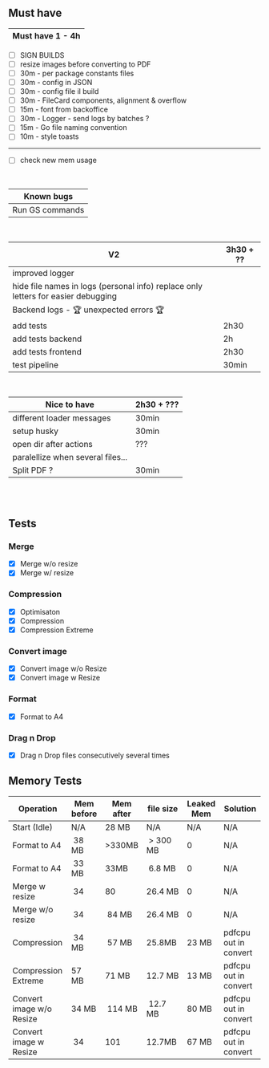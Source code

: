 ## Must have                          
| Must have 1 - 4h | 
| ---------------------| 
- [ ] SIGN BUILDS                
- [ ] resize images before converting to PDF 
- [ ] 30m - per package constants files 
- [ ] 30m -  config in JSON 
- [ ] 30m -  config file il build 
- [ ] 30m - FileCard components,  alignment & overflow
- [ ] 15m - font from backoffice
- [ ] 30m -  Logger - send logs by batches ?           
- [ ] 15m - Go file naming convention 
- [ ] 10m - style toasts
-----
- [ ] check new mem usage       
<br/>

| Known bugs |                                 
| ---------------------|
| Run GS commands |
<br/>

| V2 |                                3h30 + ?? |
| ---------------------| ----------|
| improved logger ||
| hide file names in logs (personal info) replace only letters for easier debugging ||
| Backend logs - 🏆 unexpected errors 🏆
| add tests          |                         2h30|
| add tests backend   |    2h|
| add tests frontend   |   2h30|
| test pipeline         |                      30min|
<br/>

| Nice to have                 | 2h30 + ??? |
| --------------------- | ----------|
| different loader messages     | 30min |
| setup husky                   | 30min |
| open dir after actions        | ??? |
| paralellize when several files... | |
| Split PDF ?                   | 30min |

<br/>
<br/>

## Tests
### Merge
- [x] Merge w/o resize
- [x] Merge w/ resize
### Compression
- [x] Optimisaton
- [x] Compression
- [x] Compression Extreme
### Convert image
- [x] Convert image w/o Resize
- [x] Convert image w Resize
### Format
- [x] Format to A4
### Drag n Drop
- [x] Drag n Drop files consecutively several times

## Memory Tests
| Operation | Mem before | Mem after | file size | Leaked Mem | Solution |
| ------------ | ----- | ----- | ----- | ----- | ----- |
| Start (Idle) | N/A | 28 MB | N/A | N/A | N/A |
| Format to A4 | 38 MB | >330MB | > 300 MB | 0 | N/A |
| Format to A4 | 33 MB | 33MB | 6.8 MB | 0 | N/A |
| Merge w resize | 34 | 80 | 26.4 MB | 0 | N/A |
| Merge w/o resize | 34 | 84 MB| 26.4 MB | 0 | N/A |
| Compression | 34 MB| 57 MB | 25.8MB | 23 MB | pdfcpu out in convert |
| Compression Extreme | 57 MB | 71 MB | 12.7 MB | 13 MB | pdfcpu out in convert |
| Convert image w/o Resize | 34 MB | 114 MB | 12.7 MB| 80 MB | pdfcpu out in convert |
| Convert image w Resize | 34 | 101 | 12.7MB | 67 MB | pdfcpu out in convert |

